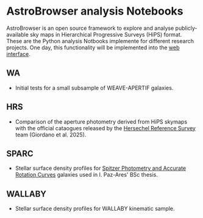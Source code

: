 # AstroBrowser analysis Notebooks

AstroBrowser is an open source framework to explore and analyse publicly-available sky maps in Hierarchical Progressive Surveys (HiPS) format.
These are the Python analysis Notbooks implemente for different research projects.
One day, this functionality will be implemented into the [web interface](http://astrobrowser.ft.uam.es/).

## WA

- Initial tests for a small subsample of WEAVE-APERTIF galaxies.

## HRS

- Comparison of the aperture photometry derived from HiPS skymaps with the official cataogues released by the [Hersechel Reference Survey](https://hedam.lam.fr/HRS/) team (Giordano et al. 2025).

## SPARC

- Stellar surface density profiles for [Spitzer Photometry and Accurate Rotation Curves](https://hedam.lam.fr/HRS/) galaxies used in I. Paz-Ares' BSc thesis.

## WALLABY

- Stellar surface density profiles for WALLABY kinematic sample.

